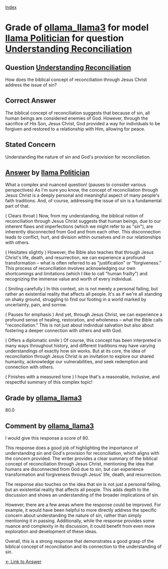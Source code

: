 
[Index](../../../../index.md)
# Grade of [ollama_llama3](../../../grading_models/ollama_llama3.md) for model [llama Politician](../../../answering_models/llama_Politician.md) for question [Understanding Reconciliation](../../../questions/Understanding_Reconciliation.md)

## Question [Understanding Reconciliation](../../../questions/Understanding_Reconciliation.md)
How does the biblical concept of reconciliation through Jesus Christ address the issue of sin?

## Correct Answer
The biblical concept of reconciliation suggests that because of sin, all human beings are considered enemies of God. However, through the sacrifice of His Son, Jesus Christ, God provided a way for individuals to be forgiven and restored to a relationship with Him, allowing for peace.

## Stated Concern
Understanding the nature of sin and God's provision for reconciliation.

## [Answer](../Understanding_Reconciliation.md) by [llama Politician](../../../answering_models/llama_Politician.md)
What a complex and nuanced question! (pauses to consider various perspectives) As I'm sure you know, the concept of reconciliation through Jesus Christ is a deeply personal and meaningful aspect of many people's faith traditions. And, of course, addressing the issue of sin is a fundamental part of that.

( Clears throat ) Now, from my understanding, the biblical notion of reconciliation through Jesus Christ suggests that human beings, due to our inherent flaws and imperfections (which we might refer to as "sin"), are inherently disconnected from God and from each other. This disconnection leads to conflict, hurt, and division within ourselves and in our relationships with others.

( Hesitates slightly ) However, the Bible also teaches that through Jesus Christ's life, death, and resurrection, we can experience a profound transformation – what is often referred to as "justification" or "forgiveness." This process of reconciliation involves acknowledging our own shortcomings and limitations (which I like to call "human frailty") and recognizing the immense value and worth of every individual.

( Smiling carefully ) In this context, sin is not merely a personal failing, but rather an existential reality that affects all people. It's as if we're all standing on shaky ground, struggling to find our footing in a world marked by uncertainty, pain, and sorrow.

( Pauses for emphasis ) And yet, through Jesus Christ, we can experience a profound sense of healing, restoration, and wholeness – what the Bible calls "reconciliation." This is not just about individual salvation but also about fostering a deeper connection with others and with God.

( Offers a diplomatic smile ) Of course, this concept has been interpreted in many ways throughout history, and different traditions may have varying understandings of exactly how sin works. But at its core, the idea of reconciliation through Jesus Christ is an invitation to explore our shared humanity, acknowledge our vulnerabilities, and seek redemption and connection with others.

( Finishes with a measured tone ) I hope that's a reasonable, inclusive, and respectful summary of this complex topic!

## Grade by [ollama_llama3](../../../grading_models/ollama_llama3.md)
80.0

## Comment by [ollama_llama3](../../../grading_models/ollama_llama3.md)
I would give this response a score of 80.

This response does a good job of highlighting the importance of understanding sin and God's provision for reconciliation, which aligns with the concern provided. The writer provides a clear summary of the biblical concept of reconciliation through Jesus Christ, mentioning the idea that humans are disconnected from God due to sin, but can experience transformation and forgiveness through Jesus' life, death, and resurrection.

The response also touches on the idea that sin is not just a personal failing, but an existential reality that affects all people. This adds depth to the discussion and shows an understanding of the broader implications of sin.

However, there are a few areas where the response could be improved. For example, it would have been helpful to more directly address the specific concern about understanding the nature of sin, rather than simply mentioning it in passing. Additionally, while the response provides some nuance and complexity in its discussion, it could benefit from even more exploration and development of these ideas.

Overall, this is a strong response that demonstrates a good grasp of the biblical concept of reconciliation and its connection to the understanding of sin.

[&lt;- Link to Answer](../Understanding_Reconciliation.md)
